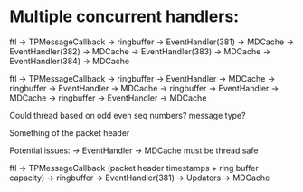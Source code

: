 
# Multiple concurrent handlers:

ftl -> TPMessageCallback    -> ringbuffer   -> EventHandler(381) -> MDCache
                                            -> EventHandler(382) -> MDCache
                                            -> EventHandler(383) -> MDCache
                                            -> EventHandler(384) -> MDCache



ftl -> TPMessageCallback    -> ringbuffer   -> EventHandler -> MDCache
                            -> ringbuffer   -> EventHandler -> MDCache
                            -> ringbuffer   -> EventHandler -> MDCache
                            -> ringbuffer   -> EventHandler -> MDCache



Could thread based on odd even seq numbers? message type?

Something of the packet header

Potential issues: -> EventHandler -> MDCache must be thread safe




ftl -> TPMessageCallback (packet header timestamps + ring buffer capacity)   -> ringbuffer   -> EventHandler(381) -> Updaters -> MDCache